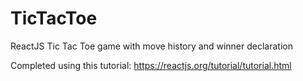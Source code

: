 # TicTacToe
ReactJS Tic Tac Toe game with move history and winner declaration

Completed using this tutorial: https://reactjs.org/tutorial/tutorial.html



